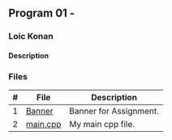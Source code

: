 ## Program 01 - 

### Loic Konan

#### Description


### Files

|  #  | File                               | Description                                                 |
| :-: | ---------------------------------- | ----------------------------------------------------------- |
|  1  | [Banner](Banner)                   | Banner for Assignment.                                      |
|  2  | [main.cpp](main.cpp)               | My main cpp file.                                           |

